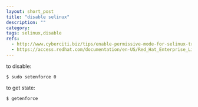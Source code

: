 ```yaml
---
layout: short_post
title: "disable selinux"
description: ""
category:
tags: selinux,disable
refs:
  - http://www.cyberciti.biz/tips/enable-permissive-mode-for-selinux-troubleshooting-purpose.html  
  - https://access.redhat.com/documentation/en-US/Red_Hat_Enterprise_Linux/6/html/Security-Enhanced_Linux/sect-Security-Enhanced_Linux-Working_with_SELinux-Enabling_and_Disabling_SELinux.html
---
```

to disable:

`$ sudo setenforce 0`

to get state:

`$ getenforce`
